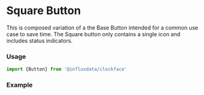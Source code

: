 # Square Button

This is composed variation of a the Base Button intended for a common use case to save time. The Square button only contains a single icon and includes status indicators.

### Usage
```jsx
import {Button} from '@influxdata/clockface'
```

### Example
<!-- STORY -->

<!-- STORY HIDE START -->

<!-- STORY HIDE END -->

<!-- PROPS -->
